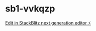 # sb1-vvkqzp

[Edit in StackBlitz next generation editor ⚡️](https://stackblitz.com/~/github.com/shokonick/sb1-vvkqzp)